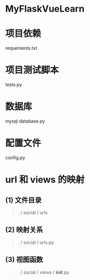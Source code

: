 # MyFlaskVueLearn

# 项目依赖

requements.txt

# 项目测试脚本

tests.py

# 数据库

mysql
database.py

# 配置文件
config.py

# url 和 views 的映射

## (1) 文件目录
> . / social / urls

## (2) 映射关系
> . / social / urls.py

## (3) 视图函数
>. / social / views / __init__.py

